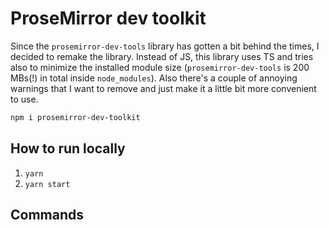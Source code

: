 # ProseMirror dev toolkit

Since the `prosemirror-dev-tools` library has gotten a bit behind the times, I decided to remake the library. Instead of JS, this library uses TS and tries also to minimize the installed module size (`prosemirror-dev-tools` is 200 MBs(!) in total inside `node_modules`). Also there's a couple of annoying warnings that I want to remove and just make it a little bit more convenient to use.

```sh
npm i prosemirror-dev-toolkit
```

## How to run locally

1. `yarn`
2. `yarn start`

## Commands


